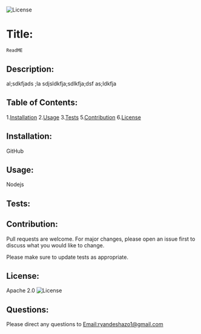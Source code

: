 # 
  ![License](https://img.shields.io/badge/License-Apache%202.0-blue.svg)
  
  # Title:
    ReadME


## Description:
  al;sdkfjads ;la sdjsldkfja;sdlkfja;dsf as;ldkfja

## Table of Contents:
  1.[Installation](#installation)
  2.[Usage](#usage)
  3.[Tests](#tests)
  5.[Contribution](#contribution)
  6.[License](#license)

## Installation:
  GitHub


## Usage:
  Nodejs

## Tests:
  


## Contribution:
Pull requests are welcome. For major changes, please open an issue first to discuss what you would like to change.

Please make sure to update tests as appropriate.

## License:
  Apache 2.0
  ![License](https://img.shields.io/badge/License-Apache%202.0-blue.svg)

## Questions: 
  Please direct any questions to <a href=mailto:ryandeshazo1@gmail.com>Email:ryandeshazo1@gmail.com</a>
  


